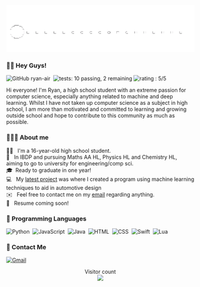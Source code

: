 ![](https://github.com/ryan-air/ryan-air/blob/main/pacman3.gif) 

### 👋🏽 Hey Guys! 
![GitHub ryan-air](https://img.shields.io/github/followers/ryan-air?style=social)&nbsp;
![tests: 10 passing, 2 remaining](https://img.shields.io/badge/tests-10%20passed%2C%202%20remaining-green)
![rating : 5/5](https://img.shields.io/badge/rating-%E2%98%85%E2%98%85%E2%98%85%E2%98%85%E2%98%85-green) &nbsp;

Hi everyone! I'm Ryan, a high school student with an extreme passion for computer science, especially anything related to machine and deep learning. Whilst I have not taken up computer science as a subject in high school, I am more than motivated and committed to learning and growing outside school and hope to contribute to this community as much as possible. 

### 👨🏽‍💻 About me 

👨🏽 &nbsp; I'm a 16-year-old high school student. \
📖 &nbsp; In IBDP and pursuing Maths AA HL, Physics HL and Chemistry HL, aiming to go to university for engineering/comp sci. \
🎓&nbsp; Ready to graduate in one year! \
💻 &nbsp; My [latest project](http://youngscientistjournal.org/youngscientistjournal/article/employing-machine-learning-techniques-and-frameworks-to-aid-with-automotive-design) was where I created a program using machine learning techniques to aid in automotive design \
✉️ &nbsp; Feel free to contact me on my [email]() regarding anything.\
💼 &nbsp; Resume coming soon!

### 👾 Programming Languages
![Python](https://img.shields.io/badge/-Python-05122A?style=flat&logo=python)&nbsp; 
![JavaScript](https://img.shields.io/badge/-JavaScript-05122A?style=flat&logo=javascript)&nbsp;
![Java](https://img.shields.io/badge/-Java-05122A?style=flat&logo=Java&logoColor=FFA518)&nbsp;
![HTML](https://img.shields.io/badge/-HTML-05122A?style=flat&logo=HTML5)&nbsp;
![CSS](https://img.shields.io/badge/-CSS-05122A?style=flat&logo=CSS3&logoColor=1572B6)&nbsp;
![Swift](https://img.shields.io/badge/-Swift-05122A?style=flat&logo=Swift)&nbsp;
![Lua](https://img.shields.io/badge/-Lua-05122A?style=flat&logo=Lua)&nbsp;



### 📧 Contact Me

<a href=""><img alt="Gmail" src="https://img.shields.io/badge/Gmail-D14836?style=flat&logo=gmail&logoColor=white" /></a> &nbsp;

<p align="center"> 
  Visitor count<br>
  <img src="https://profile-counter.glitch.me/ryan-air/count.svg" />
</p>
